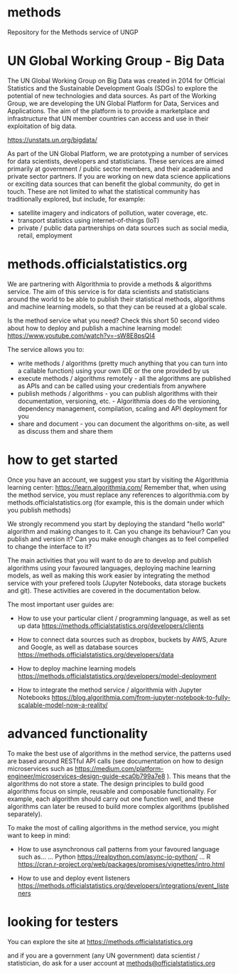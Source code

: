 # methods
Repository for the Methods service of UNGP


# UN Global Working Group - Big Data 
The UN Global Working Group on Big Data was created in 2014 for Official Statistics and the Sustainable Development Goals (SDGs) to explore the potential of new technologies and data sources. As part of the Working Group, we are developing the UN Global Platform for Data, Services and Applications. The aim of the platform is to provide a marketplace and infrastructure that UN member countries can access and use in their exploitation of big data. 

https://unstats.un.org/bigdata/

As part of the UN Global Platform, we are prototyping a number of services for data scientists, developers and statisticians. These services are aimed primarily at government / public sector members, and their academia and private sector partners. If you are working on new data science applications or exciting data sources that can benefit the global community, do get in touch. These are not limited to what the statistical community has traditionally explored, but include, for example:
- satellite imagery and indicators of pollution, water coverage, etc.
- transport statistics using internet-of-things (IoT) 
- private / public data partnerships on data sources such as social media, retail, employment

# methods.officialstatistics.org
We are partnering with Algorithmia to provide a methods & algorithms service. The aim of this service is for data scientists and statisticians around the world to be able to publish their statistical methods, algorithms and machine learning models, so that they can be reused at a global scale. 

Is the method service what you need? Check this short 50 second video about how to deploy and publish a machine learning model:
https://www.youtube.com/watch?v=-sW8E8psQI4

The service allows you to:
- write methods / algorithms (pretty much anything that you can turn into a callable function) using your own IDE or the one provided by us
- execute methods / algorithms remotely - all the algorithms are published as APIs and can be called using your credentials from anywhere
- publish methods / algorithms - you can publish algorithms with their documentation, versioning, etc. - Algorithmia does do the versioning, dependency management, compilation, scaling and API deployment for you
- share and document - you can document the algorithms on-site, as well as discuss them and share them

# how to get started

Once you have an account, we suggest you start by visiting the Algorithmia learning center:
https://learn.algorithmia.com/
Remember that, when using the method service, you must replace any references to algorithmia.com by  methods.officialstatistics.org (for example, this is the domain under which you publish methods)

We strongly recommend you start by deploying the standard "hello world" algorithm and making changes to it. Can you change its behaviour? Can you publish and version it? Can you make enough changes as to feel compelled to change the interface to it?

The main activities that you will want to do are to develop and publish algorithms using your favoured languages, deploying machine learning models, as well as making this work easier by integrating the method service with your prefered tools (Jupyter Notebooks, data storage buckets and git). These activities are covered in the documentation below.

The most important user guides are:
- How to use your particular client / programming language, as well as set up data
https://methods.officialstatistics.org/developers/clients

- How to connect data sources such as dropbox, buckets by AWS, Azure and Google, as well as database sources
https://methods.officialstatistics.org/developers/data

- How to deploy machine learning models
https://methods.officialstatistics.org/developers/model-deployment

- How to integrate the method service / algorithmia with Jupyter Notebooks
https://blog.algorithmia.com/from-jupyter-notebook-to-fully-scalable-model-now-a-reality/

# advanced functionality

To make the best use of algorithms in the method service, the patterns used are based around RESTful API calls (see documentation on how to design microservices such as https://medium.com/platform-engineer/microservices-design-guide-eca0b799a7e8 ). This means that the algorithms do not store a state. The design principles to build good algorithms focus on simple, reusable and composable functionality. For example, each algorithm should carry out one function well, and these algorithms can later be reused to build more complex algorithms (published separately).

To make the most of calling algorithms in the method service, you might want to keep in mind:

- How to use asynchronous call patterns from your favoured language such as...
... Python https://realpython.com/async-io-python/
... R https://cran.r-project.org/web/packages/promises/vignettes/intro.html

- How to use and deploy event listeners
https://methods.officialstatistics.org/developers/integrations/event_listeners


# looking for testers
You can explore the site at 
https://methods.officialstatistics.org 

and if you are a government (any UN government) data scientist / statistician, do ask for a user account at methods@officialstatistics.org 
